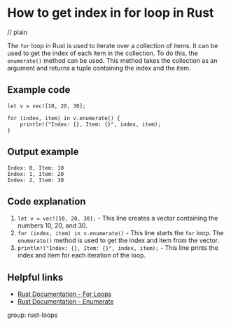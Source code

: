 # How to get index in for loop in Rust
// plain

The `for` loop in Rust is used to iterate over a collection of items. It can be used to get the index of each item in the collection. To do this, the `enumerate()` method can be used. This method takes the collection as an argument and returns a tuple containing the index and the item.

## Example code

```
let v = vec![10, 20, 30];

for (index, item) in v.enumerate() {
    println!("Index: {}, Item: {}", index, item);
}
```

## Output example

```
Index: 0, Item: 10
Index: 1, Item: 20
Index: 2, Item: 30
```

## Code explanation


1. `let v = vec![10, 20, 30];` - This line creates a vector containing the numbers 10, 20, and 30.
2. `for (index, item) in v.enumerate()` - This line starts the `for` loop. The `enumerate()` method is used to get the index and item from the vector.
3. `println!("Index: {}, Item: {}", index, item);` - This line prints the index and item for each iteration of the loop.

## Helpful links

- [Rust Documentation - For Loops](https://doc.rust-lang.org/book/ch03-03-how-functions-work.html#for-loops)
- [Rust Documentation - Enumerate](https://doc.rust-lang.org/std/iter/trait.Iterator.html#method.enumerate)

group: rust-loops